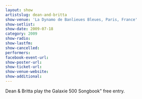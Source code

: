 ```yaml
---
layout: show
artistslug: dean-and-britta
show-venue: 'La Dynamo de Banlieues Bleues, Paris, France'
show-setlist: 
show-date: 2009-07-18
category: 2009
show-radio: 
show-lastfm: 
show-cancelled: 
performers: 
facebook-event-url: 
show-poster-url: 
show-ticket-url: 
show-venue-website: 
show-additional: 
---
```


Dean & Britta play the Galaxie 500 Songbook" free entry.